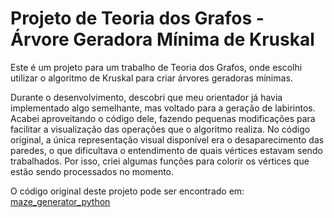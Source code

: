 # Projeto de Teoria dos Grafos - Árvore Geradora Mínima de Kruskal

Este é um projeto para um trabalho de Teoria dos Grafos, onde escolhi utilizar o algoritmo de Kruskal para criar árvores geradoras mínimas.

Durante o desenvolvimento, descobri que meu orientador já havia implementado algo semelhante, mas voltado para a geração de labirintos. Acabei aproveitando o código dele, fazendo pequenas modificações para facilitar a visualização das operações que o algoritmo realiza.
No código original, a única representação visual disponível era o desaparecimento das paredes, o que dificultava o entendimento de quais vértices estavam sendo trabalhados. Por isso, criei algumas funções para colorir os vértices que estão sendo processados no momento.

O código original deste projeto pode ser encontrado em: [maze_generator_python](https://github.com/lucaslattari/maze_generator_python)
